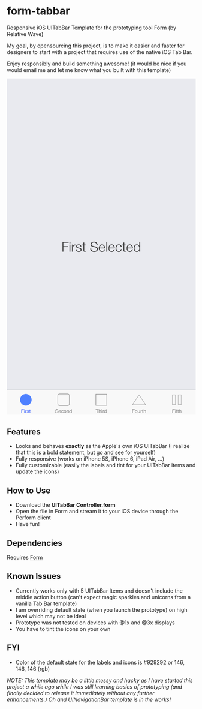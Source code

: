 form-tabbar
===========

Responsive iOS UITabBar Template for the prototyping tool Form (by Relative Wave)

My goal, by opensourcing this project, is to make it easier and faster for designers to start with a project that requires use of the native iOS Tab Bar.

Enjoy responsibly and build something awesome! (it would be nice if you would email me and let me know what you built with this template)

![iPhone 6 Screenshot](screenshot.png "iPhone 6 Screenshot")

## Features
- Looks and behaves **exactly** as the Apple's own iOS UITabBar (I realize that this is a bold statement, but go and see for yourself)
- Fully responsive (works on iPhone 5S, iPhone 6, iPad Air, ...)
- Fully customizable (easily the labels and tint for your UITabBar items and update the icons)

## How to Use
- Download the **UITabBar Controller.form**
- Open the file in Form and stream it to your iOS device through the Perform client
- Have fun!

## Dependencies
Requires [Form](https://itunes.apple.com/us/app/form/id906164672?mt=12 "Form") 

## Known Issues
- Currently works only with 5 UITabBar Items and doesn't include the middle action button (can't expect magic sparkles and unicorns from a vanilla Tab Bar template)
- I am overriding default state (when you launch the prototype) on high level which may not be ideal
- Prototype was not tested on devices with @1x and @3x displays
- You have to tint the icons on your own

## FYI
- Color of the default state for the labels and icons is #929292 or 146, 146, 146 (rgb)  

*NOTE: This template may be a little messy and hacky as I have started this project a while ago while I was still learning basics of prototyping (and finally decided to release it immediately without any further enhancements.) Oh and UINavigationBar template is in the works!*






